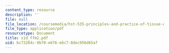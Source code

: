 ```yaml
---
content_type: resource
description: ''
file: null
file_location: /coursemedia/hst-535-principles-and-practice-of-tissue-engineering-fall-2004/bc73284c9b70e676e6c78dec956d65af_s1d_ffm2.pdf
file_type: application/pdf
resourcetype: Document
title: s1d_ffm2.pdf
uid: bc73284c-9b70-e676-e6c7-8dec956d65af
---
```

